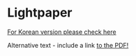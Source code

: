 # Lightpaper

[For Korean version please check here](/docs/Lightpaper_korean.pdf)

<object data="/docs/Lightpaper.pdf" type="application/pdf" width="100%" height="700">
  <p>Alternative text - include a link <a href="/docs/Lightpaper.pdf">to the PDF!</a></p>
</object>